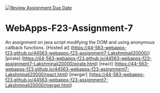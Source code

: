 [![Review Assignment Due Date](https://classroom.github.com/assets/deadline-readme-button-24ddc0f5d75046c5622901739e7c5dd533143b0c8e959d652212380cedb1ea36.svg)](https://classroom.github.com/a/Kv-XePEp)
# WebApps-F23-Assignment-7
An assignment on java script modifying the DOM and using anonymous callback functions.
[Hosted at]  (https://44-563-webapps-f23.github.io/44563-webapps-f23-assignment7-Lakshminali20000/)
[pirate]   (https://44-563-webapps-f23.github.io/44563-webapps-f23-assignment7-Lakshminali20000/pirate.html)
[react]     (https://44-563-webapps-f23.github.io/44563-webapps-f23-assignment7-Lakshminali20000/react.html)
[merger]     (https://44-563-webapps-f23.github.io/44563-webapps-f23-assignment7-Lakshminali20000/merger.html)